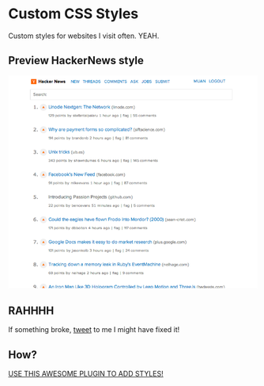 Custom CSS Styles
=================

Custom styles for websites I visit often.
YEAH.

## Preview HackerNews style
![Hacker News](HackerNews.png)

## RAHHHH
If something broke, [tweet](http://twitter.com/muanchiou) to me I might have fixed it!

## How?
[USE THIS AWESOME PLUGIN TO ADD STYLES!](https://chrome.google.com/webstore/detail/stylish/fjnbnpbmkenffdnngjfgmeleoegfcffe)